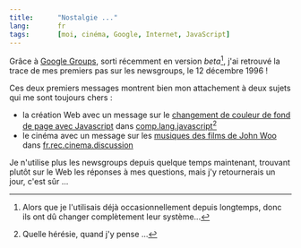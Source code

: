 ```yaml
--- 
title:      "Nostalgie ..." 
lang:       fr 
tags:       [moi, cinéma, Google, Internet, JavaScript]
---
```


Grâce à [Google Groups](http://groups.google.com/), sorti récemment en version *beta*[^c1], j'ai retrouvé la trace de mes premiers pas sur les newsgroups, le 12 décembre 1996 !


[^c1]: Alors que je l'utilisais déjà occasionnellement depuis longtemps, donc ils ont dû changer complètement leur système...

Ces deux premiers messages montrent bien mon attachement à deux sujets qui me sont toujours chers :


- la création Web avec un message sur le [changement de couleur de fond de page avec Javascript](http://groups-beta.google.com/group/comp.lang.javascript/browse_thread/thread/b8f71a00dcba8c29?tvc=2&q=hoizey#) dans [comp.lang.javascript](news:comp.lang.javascript)[^t1]
- le cinéma avec un message sur les [musiques des films de John Woo](http://groups-beta.google.com/group/fr.rec.cinema.discussion/browse_thread/thread/a69946e3d6aae816/18028491a8454983?q=hoizey+woo&_done=%2Fgroups%3Fq%3Dhoizey+woo%26Submit3%3DSearch+Groups%26&_doneTitle=Back+to+Search&&d#18028491a8454983) dans [fr.rec.cinema.discussion](news:fr.rec.cinema.discussion)

Je n'utilise plus les newsgroups depuis quelque temps maintenant, trouvant plutôt sur le Web les réponses à mes questions, mais j'y retournerais un jour, c'est sûr ...


[^t1]: Quelle hérésie, quand j'y pense ...
